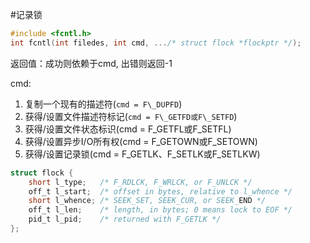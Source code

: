 #记录锁


``` c
#include <fcntl.h>
int fcntl(int filedes, int cmd, .../* struct flock *flockptr */);
```
返回值：成功则依赖于cmd, 出错则返回-1

cmd:

1. 复制一个现有的描述符(`cmd = F\_DUPFD`)
2. 获得/设置文件描述符标记(`cmd = F\_GETFD或F\_SETFD`)
3. 获得/设置文件状态标识(cmd = F\_GETFL或F\_SETFL)
4. 获得/设置异步I/O所有权(cmd = F\_GETOWN或F\_SETOWN)
5. 获得/设置记录锁(cmd = F\_GETLK、F\_SETLK或F\_SETLKW)

``` c
struct flock {
	short l_type;	/* F_RDLCK, F_WRLCK, or F_UNLCK */
	off_t l_start;	/* offset in bytes, relative to l_whence */
	short l_whence; /* SEEK_SET, SEEK_CUR, or SEEK_END */
	off_t l_len;	/* length, in bytes; 0 means lock to EOF */
	pid_t l_pid;	/* returned with F_GETLK */
};
```

